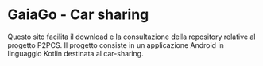 
<title> GAIAGO - P2PCS</title>
<h1> GaiaGo - Car sharing </h1>
Questo sito facilita il download e la consultazione della repository relative al progetto P2PCS.
Il progetto consiste in un applicazione Android in linguaggio Kotlin destinata al car-sharing.
